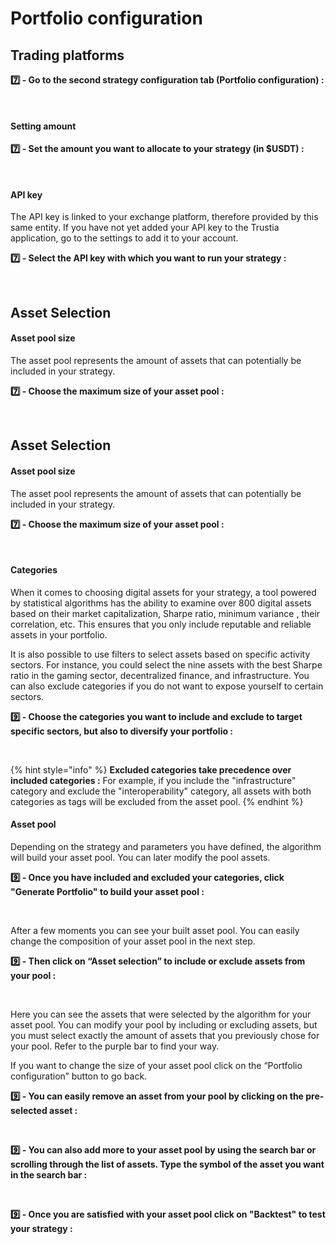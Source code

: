 # Portfolio configuration

## Trading platforms

**7️⃣ - Go to the second strategy configuration tab (Portfolio configuration) :**

<figure><img src="../.gitbook/assets/Capture d’écran 2023-11-06 à 18.09.40.png" alt=""><figcaption></figcaption></figure>

#### Setting amount

**7️⃣ - Set the amount you want to allocate to your strategy (in $USDT) :**

<figure><img src="../.gitbook/assets/Capture d’écran 2023-11-06 à 18.43.07.png" alt=""><figcaption></figcaption></figure>

#### API key

The API key is linked to your exchange platform, therefore provided by this same entity. If you have not yet added your API key to the Trustia application, go to the settings to add it to your account.

**7️⃣ - Select the API key with which you want to run your strategy :**

<figure><img src="../.gitbook/assets/Capture d’écran 2023-11-06 à 18.43.22.png" alt=""><figcaption></figcaption></figure>

## Asset Selection

#### Asset pool size

The asset pool represents the amount of assets that can potentially be included in your strategy.

**7️⃣ - Choose the maximum size of your asset pool :**

<figure><img src="../.gitbook/assets/Capture d’écran 2023-11-06 à 18.43.44.png" alt=""><figcaption></figcaption></figure>

## Asset Selection

#### Asset pool size

The asset pool represents the amount of assets that can potentially be included in your strategy.

**7️⃣ - Choose the maximum size of your asset pool :**

<figure><img src="../.gitbook/assets/Capture d’écran 2023-11-06 à 18.43.44.png" alt=""><figcaption></figcaption></figure>

#### Categories

When it comes to choosing digital assets for your strategy, a tool powered by statistical algorithms has the ability to examine over 800 digital assets based on their market capitalization, Sharpe ratio, minimum variance , their correlation, etc. This ensures that you only include reputable and reliable assets in your portfolio.

It is also possible to use filters to select assets based on specific activity sectors. For instance, you could select the nine assets with the best Sharpe ratio in the gaming sector, decentralized finance, and infrastructure. You can also exclude categories if you do not want to expose yourself to certain sectors.

**9️⃣ - Choose the categories you want to include and exclude to target specific sectors, but also to diversify your portfolio :**

<figure><img src="../.gitbook/assets/Capture d’écran 2023-11-06 à 18.10.00.png" alt=""><figcaption></figcaption></figure>

{% hint style="info" %}
**Excluded categories take precedence over included categories :** For example, if you include the "infrastructure" category and exclude the "interoperability" category, all assets with both categories as tags will be excluded from the asset pool.
{% endhint %}

#### Asset pool&#x20;

Depending on the strategy and parameters you have defined, the algorithm will build your asset pool. You can later modify the pool assets.

**9️⃣ - Once you have included and excluded your categories, click "Generate Portfolio" to build your asset pool :**

<figure><img src="../.gitbook/assets/Capture d’écran 2023-11-06 à 19.17.37.png" alt=""><figcaption></figcaption></figure>

After a few moments you can see your built asset pool. You can easily change the composition of your asset pool in the next step.

**9️⃣ - Then click on “Asset selection” to include or exclude assets from your pool :**

<figure><img src="../.gitbook/assets/Capture d’écran 2023-11-06 à 20.02.56.png" alt=""><figcaption></figcaption></figure>

Here you can see the assets that were selected by the algorithm for your asset pool. You can modify your pool by including or excluding assets, but you must select exactly the amount of assets that you previously chose for your pool. Refer to the purple bar to find your way.

If you want to change the size of your asset pool click on the “Portfolio configuration” button to go back.

**9️⃣ - You can easily remove an asset from your pool by clicking on the pre-selected asset :** &#x20;

<figure><img src="../.gitbook/assets/Capture d’écran 2023-11-06 à 20.19.54.png" alt=""><figcaption></figcaption></figure>

**9️⃣ - You can also add more to your asset pool by using the search bar or scrolling through the list of assets. Type the symbol of the asset you want in the search bar :**&#x20;

<figure><img src="../.gitbook/assets/Capture d’écran 2023-11-06 à 20.39.14.png" alt=""><figcaption></figcaption></figure>

**9️⃣ - Once you are satisfied with your asset pool click on "Backtest" to test your strategy :**

<figure><img src="../.gitbook/assets/Capture d’écran 2023-11-06 à 20.51.40.png" alt=""><figcaption></figcaption></figure>

